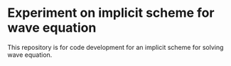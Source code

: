 # Experiment on implicit scheme for wave equation
This repository is for code development for an implicit scheme for solving wave equation.
